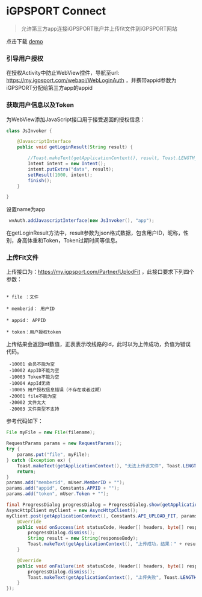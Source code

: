 # iGPSPORT Connect

> 允许第三方app连接iGPSPORT账户并上传fit文件到iGPSPORT网站


点击下载 [demo](https://my.igpsport.com/staticfile/testIgpsportAuth.apk)

### 引导用户授权

在授权Activity中防止WebView控件，导航至url: https://my.igpsport.com/webapi/WebLoginAuth ，并携带appid参数为iGPSPORT分配给第三方app的appid

### 获取用户信息以及Token

为WebView添加JavaScript接口用于接受返回的授权信息：

```java
class JsInvoker {

    @JavascriptInterface
	public void getLoginResult(String result) {

		//Toast.makeText(getApplicationContext(), result, Toast.LENGTH_SHORT).show();
		Intent intent = new Intent();
		intent.putExtra("data", result);
		setResult(1000, intent);
		finish();
	}

}
```
设置name为app
```java
 wvAuth.addJavascriptInterface(new JsInvoker(), "app");

```
在getLoginResult方法中，result参数为json格式数据，包含用户ID，昵称，性别，身高体重和Token，Token过期时间等信息。

### 上传Fit文件
上传接口为：https://my.igpsport.com/Partner/UplodFit ，此接口要求下列四个参数：

```

* file ：文件

* memberid： 用户ID

* appid： APPID

* token：用户授权token
```

上传结果会返回int数值，正表表示改线路的id，此时以为上传成功，负值为错误代码。

```
 -10001 会员不能为空
 -10002 AppID不能为空
 -10003 Token不能为空
 -10004 AppId无效
 -10005 用户授权信息错误（不存在或者过期）
 -20001 file不能为空
 -20002 文件太大
 -20003 文件类型不支持
```
参考代码如下：
```java
File myFile = new File(filename);

RequestParams params = new RequestParams();
try {
    params.put("file", myFile);
} catch (Exception ex) {
	Toast.makeText(getApplicationContext(), "无法上传该文件", Toast.LENGTH_SHORT).show();
	return;
}
params.add("memberid", mUser.MemberID + "");
params.add("appid", Constants.APPID + "");
params.add("token", mUser.Token + "");

final ProgressDialog progressDialog = ProgressDialog.show(getApplicationContext(), "", "上传中...");
AsyncHttpClient myClient = new AsyncHttpClient();
myClient.post(getApplicationContext(), Constants.API_UPLOAD_FIT, params, new AsyncHttpResponseHandler() {
	@Override
	public void onSuccess(int statusCode, Header[] headers, byte[] responseBody) {
		progressDialog.dismiss();
		String result = new String(responseBody);
		Toast.makeText(getApplicationContext(), "上传成功，结果：" + result, Toast.LENGTH_SHORT).show();
	}

	@Override
	public void onFailure(int statusCode, Header[] headers, byte[] responseBody, Throwable error) {
		progressDialog.dismiss();
		Toast.makeText(getApplicationContext(), "上传失败", Toast.LENGTH_SHORT).show();
	}
});
```


